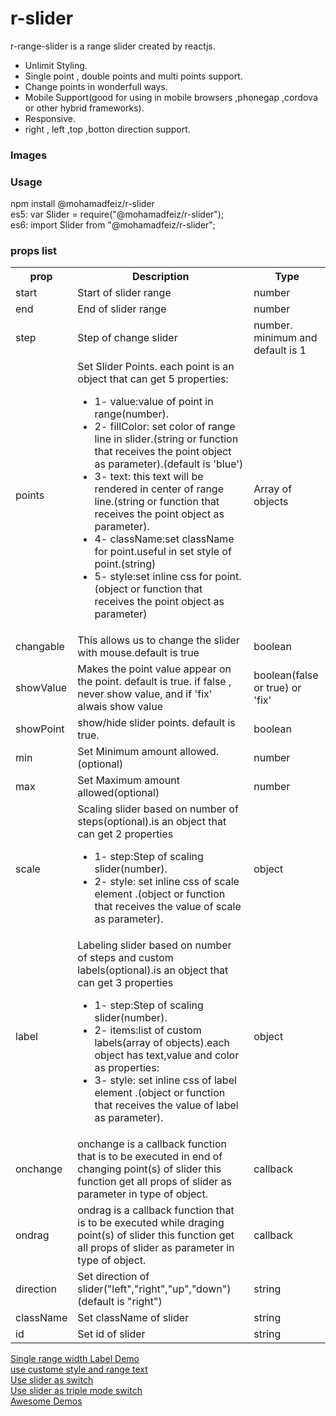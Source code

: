 
# r-slider <br>
r-range-slider is a range slider created by reactjs.
- Unlimit Styling.
- Single point , double points and multi points support. 
- Change points in wonderfull ways.
- Mobile Support(good for using in mobile browsers ,phonegap ,cordova or other hybrid frameworks).
- Responsive.
- right , left ,top ,botton direction support.

### Images

<h3>Usage</h3>
npm install @mohamadfeiz/r-slider <br/>
es5: var Slider = require("@mohamadfeiz/r-slider"); <br/>
es6: import Slider from "@mohamadfeiz/r-slider";
<h3>props list</h3>
<table>
  <tr>
    <th>prop</th>
    <th>Description</th>
    <th>Type</th>
  </tr>
  <tr>
     <td>start</td>
     <td>Start of slider range</td>
  <td>number</td>
  </tr>
  <tr>
    <td>end</td>
     <td>End of slider range</td>
  <td>number</td>
  </tr>
  <tr>
    <td>step</td>
     <td>Step of change slider</td>
  <td>number. minimum and default is 1</td>
  </tr>
  <tr>
    <td>points</td>
     <td>Set Slider Points. each point is an object that can get 5 properties:<br />
    <ul>
      <li>1- value:value of point in range(number).</li>
      <li>2- fillColor: set color of range line in slider.(string or function that receives the point object as parameter).(default is 'blue')</li>
      <li>3- text: this text will be rendered in center of range line.(string or function that receives the point object as parameter).</li>
      <li>4- className:set className for point.useful in set style of point.(string)</li>
      <li>5- style:set inline css for point.(object or function that receives the point object as parameter)</li>
      </ul>
    </td>
  <td>Array of objects</td>
  </tr>
  <tr>
     <td>changable</td>
     <td>This allows us to change the slider with mouse.default is true</td>
  <td>boolean</td>
  </tr>
   <tr>
      <td>showValue</td>
      <td>Makes the point value appear on the point. default is true. if false , never show value, and if 'fix' alwais show value</td>
      <td>boolean(false or true) or 'fix'</td>
   </tr>
   <tr>
      <td>showPoint</td>
      <td>show/hide slider points. default is true.</td>
      <td>boolean</td>
   </tr>
   </tr>
   <tr>
     <td>min</td>
     <td>Set Minimum amount allowed.(optional)</td>
     <td>number</td>
   </tr>
   <tr>
     <td>max</td>
     <td>Set Maximum amount allowed(optional)</td>
     <td>number</td>
  </tr>
  <tr>
     <td>scale</td>
     <td>Scaling slider based on number of steps(optional).is an object that can get 2 properties<br />
      <ul>
         <li>1- step:Step of scaling slider(number).</li>
         <li>2- style: set inline css of scale element .(object or function that receives the value of scale as parameter).</li>
      </ul>
     </td>
     <td>object</td>
  </tr>
  <tr>
     <td>label</td>
     <td>Labeling slider based on number of steps and custom labels(optional).is an object that can get 3 properties<br />
      <ul>
         <li>1- step:Step of scaling slider(number).</li>
         <li>2- items:list of custom labels(array of objects).each object has text,value and color as properties:</li>
         <li>3- style: set inline css of label element .(object or function that receives the value of label as parameter).</li>
      </ul>
     </td>
     <td>object</td>
  </tr>
  <tr>
     <td>onchange</td>
     <td>
       onchange is a callback function that is to be executed in end of changing point(s) of slider
        this function get all props of slider as parameter in type of object.
    </td>
     <td>callback</td>
  </tr>
  <tr>
     <td>ondrag</td>
     <td>
       ondrag is a callback function that is to be executed while draging point(s) of slider
        this function get all props of slider as parameter in type of object.
    </td>
     <td>callback</td>
  </tr>
  <tr>
     <td>direction</td>
     <td>Set direction of slider("left","right","up","down")(default is "right")</td>
     <td>string</td>
  </tr>
  <tr>
     <td>className</td>
     <td>Set className of slider</td>
     <td>string</td>
  </tr>
  <tr>
     <td>id</td>
     <td>Set id of slider</td>
     <td>string</td>
  </tr>

</table>

<a href="https://stackblitz.com/edit/r-slider-demo1?file=style.css">Single range width Label Demo</a><br/>
<a href="https://stackblitz.com/edit/r-slider-demo2?file=index.js">use custome style and range text</a><br/>
<a href="https://stackblitz.com/edit/react-9tuesa">Use slider as switch</a><br/>
<a href="https://stackblitz.com/edit/r-slider-triple-mode-switch?file=index.js">Use slider as triple mode switch</a><br/>
<a href="https://stackblitz.com/edit/awesome-sliders?file=index.js">Awesome Demos</a><br/>


         
         
